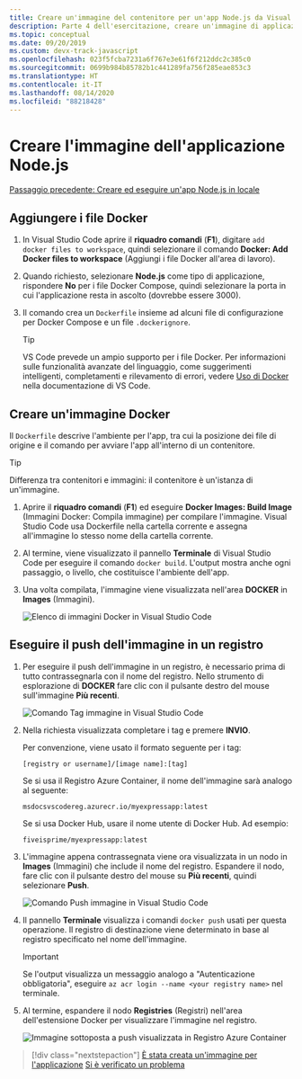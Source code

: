 ```yaml
---
title: Creare un'immagine del contenitore per un'app Node.js da Visual Studio Code
description: Parte 4 dell'esercitazione, creare un'immagine di applicazione Node.js
ms.topic: conceptual
ms.date: 09/20/2019
ms.custom: devx-track-javascript
ms.openlocfilehash: 023f5fcba7231a6f767e3e61f6f212ddc2c385c0
ms.sourcegitcommit: 0699b984b85782b1c441289fa756f285eae853c3
ms.translationtype: HT
ms.contentlocale: it-IT
ms.lasthandoff: 08/14/2020
ms.locfileid: "88218428"
---
```

# <a name="create-your-nodejs-application-image"></a>Creare l'immagine dell'applicazione Node.js

[Passaggio precedente: Creare ed eseguire un'app Node.js in locale](tutorial-vscode-docker-node-03.md)

## <a name="add-docker-files"></a>Aggiungere i file Docker

1. In Visual Studio Code aprire il **riquadro comandi** (**F1**), digitare `add docker files to workspace`, quindi selezionare il comando **Docker: Add Docker files to workspace** (Aggiungi i file Docker all'area di lavoro).

1. Quando richiesto, selezionare **Node.js** come tipo di applicazione, rispondere **No** per i file Docker Compose, quindi selezionare la porta in cui l'applicazione resta in ascolto (dovrebbe essere 3000).

1. Il comando crea un `Dockerfile` insieme ad alcuni file di configurazione per Docker Compose e un file `.dockerignore`.

    > [!TIP]
    > VS Code prevede un ampio supporto per i file Docker. Per informazioni sulle funzionalità avanzate del linguaggio, come suggerimenti intelligenti, completamenti e rilevamento di errori, vedere [Uso di Docker](https://code.visualstudio.com/docs/azure/docker) nella documentazione di VS Code.

## <a name="build-a-docker-image"></a>Creare un'immagine Docker

Il `Dockerfile` descrive l'ambiente per l'app, tra cui la posizione dei file di origine e il comando per avviare l'app all'interno di un contenitore.

> [!TIP]
> Differenza tra contenitori e immagini: il contenitore è un'istanza di un'immagine.

1. Aprire il **riquadro comandi** (**F1**) ed eseguire **Docker Images: Build Image** (Immagini Docker: Compila immagine) per compilare l'immagine. Visual Studio Code usa Dockerfile nella cartella corrente e assegna all'immagine lo stesso nome della cartella corrente.

1. Al termine, viene visualizzato il pannello **Terminale** di Visual Studio Code per eseguire il comando `docker build`. L'output mostra anche ogni passaggio, o livello, che costituisce l'ambiente dell'app.

1. Una volta compilata, l'immagine viene visualizzata nell'area **DOCKER** in **Images** (Immagini).

    ![Elenco di immagini Docker in Visual Studio Code](media/deploy-containers/image-list.png)

## <a name="push-the-image-to-a-registry"></a>Eseguire il push dell'immagine in un registro

1. Per eseguire il push dell'immagine in un registro, è necessario prima di tutto contrassegnarla con il nome del registro. Nello strumento di esplorazione di **DOCKER** fare clic con il pulsante destro del mouse sull'immagine **Più recenti**.

    ![Comando Tag immagine in Visual Studio Code](media/deploy-containers/tag-command.png)

1. Nella richiesta visualizzata completare i tag e premere **INVIO**.

    Per convenzione, viene usato il formato seguente per i tag:

    `[registry or username]/[image name]:[tag]`

    Se si usa il Registro Azure Container, il nome dell'immagine sarà analogo al seguente:

    `msdocsvscodereg.azurecr.io/myexpressapp:latest`

    Se si usa Docker Hub, usare il nome utente di Docker Hub. Ad esempio:

    `fiveisprime/myexpressapp:latest`

1. L'immagine appena contrassegnata viene ora visualizzata in un nodo in **Images** (Immagini) che include il nome del registro. Espandere il nodo, fare clic con il pulsante destro del mouse su **Più recenti**, quindi selezionare **Push**.

    ![Comando Push immagine in Visual Studio Code](media/deploy-containers/push-command.png)

1. Il pannello **Terminale** visualizza i comandi `docker push` usati per questa operazione. Il registro di destinazione viene determinato in base al registro specificato nel nome dell'immagine.

   > [!IMPORTANT]
   > Se l'output visualizza un messaggio analogo a "Autenticazione obbligatoria", eseguire `az acr login --name <your registry name>` nel terminale.

1. Al termine, espandere il nodo **Registries** (Registri) nell'area dell'estensione Docker per visualizzare l'immagine nel registro.

    ![Immagine sottoposta a push visualizzata in Registro Azure Container](media/deploy-containers/image-in-acr.png)

> [!div class="nextstepaction"]
> [È stata creata un'immagine per l'applicazione](tutorial-vscode-docker-node-05.md) [Si è verificato un problema](https://www.research.net/r/PWZWZ52?tutorial=docker-extension&step=containerize-app)
